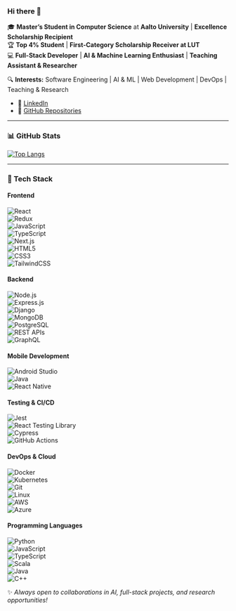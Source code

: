 ### Hi there 👋  

🎓 **Master’s Student in Computer Science** at **Aalto University** | **Excellence Scholarship Recipient**   
🏆 **Top 4% Student** | **First-Category Scholarship Receiver at LUT**  
💻 **Full-Stack Developer** | **AI & Machine Learning Enthusiast** | **Teaching Assistant & Researcher**  

🔍 **Interests:** Software Engineering | AI & ML | Web Development | DevOps | Teaching & Research  

- 💼 [LinkedIn](https://www.linkedin.com/in/amirreza-jafarian-2k/)  
- 📜 [GitHub Repositories](https://github.com/Amirjjf?tab=repositories)  

---

### 📊 GitHub Stats  

[![Top Langs](https://github-readme-stats.vercel.app/api/top-langs/?username=Amirjjf&theme=dark&layout=compact)](https://github.com/anuraghazra/github-readme-stats)  

---

### 🚀 Tech Stack  

#### **Frontend**  
![React](https://img.shields.io/badge/-React-61DAFB?style=flat&logo=react&logoColor=black)  
![Redux](https://img.shields.io/badge/-Redux-764ABC?style=flat&logo=redux&logoColor=white)  
![JavaScript](https://img.shields.io/badge/-JavaScript-F7DF1E?style=flat&logo=javascript&logoColor=black)  
![TypeScript](https://img.shields.io/badge/-TypeScript-3178C6?style=flat&logo=typescript&logoColor=white)  
![Next.js](https://img.shields.io/badge/-Next.js-000000?style=flat&logo=next.js&logoColor=white)  
![HTML5](https://img.shields.io/badge/-HTML5-E34F26?style=flat&logo=html5&logoColor=white)  
![CSS3](https://img.shields.io/badge/-CSS3-1572B6?style=flat&logo=css3&logoColor=white)  
![TailwindCSS](https://img.shields.io/badge/-TailwindCSS-06B6D4?style=flat&logo=tailwindcss&logoColor=white)  

#### **Backend**  
![Node.js](https://img.shields.io/badge/-Node.js-339933?style=flat&logo=node.js&logoColor=white)  
![Express.js](https://img.shields.io/badge/-Express.js-000000?style=flat&logo=express&logoColor=white)  
![Django](https://img.shields.io/badge/-Django-092E20?style=flat&logo=django&logoColor=white)  
![MongoDB](https://img.shields.io/badge/-MongoDB-47A248?style=flat&logo=mongodb&logoColor=white)  
![PostgreSQL](https://img.shields.io/badge/-PostgreSQL-4169E1?style=flat&logo=postgresql&logoColor=white)  
![REST APIs](https://img.shields.io/badge/-REST_APIs-02569B?style=flat&logo=api&logoColor=white)  
![GraphQL](https://img.shields.io/badge/-GraphQL-E10098?style=flat&logo=graphql&logoColor=white)  

#### **Mobile Development**  
![Android Studio](https://img.shields.io/badge/-Android_Studio-3DDC84?style=flat&logo=android-studio&logoColor=white)  
![Java](https://img.shields.io/badge/-Java-007396?style=flat&logo=java&logoColor=white)  
![React Native](https://img.shields.io/badge/-React_Native-61DAFB?style=flat&logo=react&logoColor=black)  

#### **Testing & CI/CD**  
![Jest](https://img.shields.io/badge/-Jest-C21325?style=flat&logo=jest&logoColor=white)  
![React Testing Library](https://img.shields.io/badge/-Testing_Library-E33332?style=flat&logo=testing-library&logoColor=white)  
![Cypress](https://img.shields.io/badge/-Cypress-17202C?style=flat&logo=cypress&logoColor=white)  
![GitHub Actions](https://img.shields.io/badge/-GitHub_Actions-2088FF?style=flat&logo=github-actions&logoColor=white)  

#### **DevOps & Cloud**  
![Docker](https://img.shields.io/badge/-Docker-2496ED?style=flat&logo=docker&logoColor=white)  
![Kubernetes](https://img.shields.io/badge/-Kubernetes-326CE5?style=flat&logo=kubernetes&logoColor=white)  
![Git](https://img.shields.io/badge/-Git-F05032?style=flat&logo=git&logoColor=white)  
![Linux](https://img.shields.io/badge/-Linux-FCC624?style=flat&logo=linux&logoColor=black)  
![AWS](https://img.shields.io/badge/-AWS-232F3E?style=flat&logo=amazon-aws&logoColor=white)  
![Azure](https://img.shields.io/badge/-Azure-0078D4?style=flat&logo=microsoft-azure&logoColor=white)  

#### **Programming Languages**  
![Python](https://img.shields.io/badge/-Python-3776AB?style=flat&logo=python&logoColor=white)  
![JavaScript](https://img.shields.io/badge/-JavaScript-F7DF1E?style=flat&logo=javascript&logoColor=black)  
![TypeScript](https://img.shields.io/badge/-TypeScript-3178C6?style=flat&logo=typescript&logoColor=white)  
![Scala](https://img.shields.io/badge/-Scala-DC322F?style=flat&logo=scala&logoColor=white)  
![Java](https://img.shields.io/badge/-Java-007396?style=flat&logo=java&logoColor=white)  
![C++](https://img.shields.io/badge/-C++-00599C?style=flat&logo=cplusplus&logoColor=white)  



✨ *Always open to collaborations in AI, full-stack projects, and research opportunities!*  
